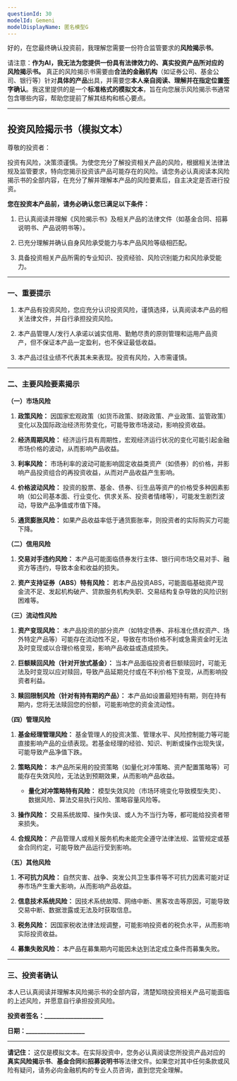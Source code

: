 ```yaml
---
questionId: 30
modelId: Gemeni
modelDisplayName: 匿名模型G
---
```

好的，在您最终确认投资前，我理解您需要一份符合监管要求的**风险揭示书**。

请注意：**作为AI，我无法为您提供一份具有法律效力的、真实投资产品所对应的风险揭示书。** 真正的风险揭示书需要由**合法的金融机构**（如证券公司、基金公司、银行等）针对**具体的产品**出具，并需要您**本人亲自阅读、理解并在指定位置签字确认**。我这里提供的是一个**标准格式的模拟文本**，旨在向您展示风险揭示书通常包含哪些内容，帮助您提前了解其结构和核心要点。

---

## **投资风险揭示书（模拟文本）**

尊敬的投资者：

投资有风险，决策须谨慎。为使您充分了解投资相关产品的风险，根据相关法律法规及监管要求，特向您揭示投资该产品可能存在的风险。请您务必认真阅读本风险揭示书的全部内容，在充分了解并理解本产品的风险要素后，自主决定是否进行投资。

**您在投资本产品前，请务必确认您已满足以下条件：**

1. 已认真阅读并理解《风险揭示书》及相关产品的法律文件（如基金合同、招募说明书、产品说明书等）。
    
2. 已充分理解并确认自身风险承受能力与本产品风险等级相匹配。
    
3. 具备投资相关产品所需的专业知识、投资经验、风险识别能力和风险承受能力。
    

---

### **一、重要提示**

1. 本产品有投资风险，您应充分认识投资风险，谨慎选择，认真阅读本产品的相关法律文件，并自行承担投资风险。
    
2. 本产品管理人/发行人承诺以诚实信用、勤勉尽责的原则管理和运用产品资产，但不保证本产品一定盈利，也不保证最低收益。
    
3. 本产品过往业绩不代表其未来表现。投资有风险，入市需谨慎。
    

---

### **二、主要风险要素揭示**

**（一）市场风险**

1. **政策风险：** 因国家宏观政策（如货币政策、财政政策、产业政策、监管政策）变化以及国际政治经济形势变化，可能导致市场波动，影响投资收益。
    
2. **经济周期风险：** 经济运行具有周期性，宏观经济运行状况的变化可能引起金融市场价格的波动，从而影响产品收益。
    
3. **利率风险：** 市场利率的波动可能影响固定收益类资产（如债券）的价格，并影响产品投资组合的再投资收益，从而对产品收益产生影响。
    
4. **价格波动风险：** 投资的股票、基金、债券、衍生品等资产的价格受多种因素影响（如公司基本面、行业变化、供求关系、投资者情绪等），可能发生剧烈波动，导致产品净值或市值下降。
    
5. **通货膨胀风险：** 如果产品收益率低于通货膨胀率，则投资者的实际购买力可能下降。
    

**（二）信用风险**

1. **交易对手违约风险：** 本产品可能面临债券发行主体、银行间市场交易对手、融资方等违约，导致本金和收益的损失。
    
2. **资产支持证券（ABS）特有风险：** 若本产品投资ABS，可能面临基础资产现金流不足、发起机构破产、贷款服务机构失职、交易结构复杂导致的风险识别困难等。
    

**（三）流动性风险**

1. **资产变现风险：** 本产品投资的部分资产（如特定债券、非标准化债权资产、场外特定产品等）可能存在流动性不足，导致在市场价格不利或急需资金时无法及时变现或以合理价格变现，影响产品收益或造成损失。
    
2. **巨额赎回风险（针对开放式基金）：** 当本产品面临投资者巨额赎回时，可能无法及时变现以应对赎回，导致产品延期兑付或在不利价格下变现，从而影响投资者利益。
    
3. **赎回限制风险（针对有持有期的产品）：** 本产品如设置最短持有期，则在持有期内，您将无法赎回您的份额，可能影响您的资金流动性。
    

**（四）管理风险**

1. **基金经理管理风险：** 基金管理人的投资决策、管理水平、风险控制能力等可能直接影响产品的业绩表现。若基金经理的经验、知识、判断或操作出现失误，可能导致产品净值下跌。
    
2. **策略风险：** 本产品所采用的投资策略（如量化对冲策略、资产配置策略等）可能存在失效风险，无法达到预期效果，从而影响产品收益。
    
    - **量化对冲策略特有风险：** 模型失效风险（市场环境变化导致模型失灵）、数据风险、算法交易执行风险、策略容量风险等。
        
3. **操作风险：** 交易系统故障、操作失误、或人为不当行为等，都可能给投资者带来损失。
    
4. **合规风险：** 产品管理人或相关服务机构未能完全遵守法律法规、监管规定或基金合同约定，可能导致产品运行受到影响。
    

**（五）其他风险**

1. **不可抗力风险：** 自然灾害、战争、突发公共卫生事件等不可抗力因素可能对证券市场产生重大影响，从而影响产品收益。
    
2. **信息技术系统风险：** 因技术系统故障、网络中断、黑客攻击等原因，可能导致交易中断、数据泄露或无法及时获取信息。
    
3. **税务风险：** 因国家税收法律法规调整，可能影响投资者的税负水平，从而影响实际投资收益。
    
4. **募集失败风险：** 本产品在募集期内可能因未达到法定成立条件而募集失败。
    

---

### **三、投资者确认**

本人已认真阅读并理解本风险揭示书的全部内容，清楚知晓投资相关产品可能面临的上述风险，并愿意自行承担投资风险。

**投资者签名：____________________**

**日期：____________________**

---

**请记住：** 这仅是模拟文本。在实际投资中，您务必认真阅读您所投资产品对应的**真实风险揭示书**、**基金合同**和**招募说明书**等法律文件。如果您对其中任何条款或风险有疑问，请务必向金融机构的专业人员咨询，直到您完全理解。